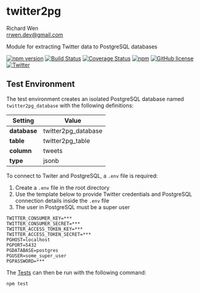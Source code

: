 # twitter2pg

Richard Wen  
rrwen.dev@gmail.com  

Module for extracting Twitter data to PostgreSQL databases

[![npm version](https://badge.fury.io/js/twitter2pg.svg)](https://badge.fury.io/js/twitter2pg)
[![Build Status](https://travis-ci.org/rrwen/rrwen/twitter2pg.svg?branch=master)](https://travis-ci.org/rrwen/twitter2pg)
[![Coverage Status](https://coveralls.io/repos/github/rrwen/twitter2pg/badge.svg?branch=master)](https://coveralls.io/github/rrwen/twitter2pg?branch=master)
[![npm](https://img.shields.io/npm/dt/twitter2pg.svg)](https://www.npmjs.com/package/twitter2pg)
[![GitHub license](https://img.shields.io/github/license/rrwen/twitter2pg.svg)](https://github.com/rrwen/twitter2pg/blob/master/LICENSE)
[![Twitter](https://img.shields.io/twitter/url/https/github.com/rrwen/twitter2pg.svg?style=social)](https://twitter.com/intent/tweet?text=Module%20for%20extracting%20Twitter%20data%20to%20PostgreSQL%20databases:%20https%3A%2F%2Fgithub.com%2Frrwen%2Ftwitter2pg%20%23nodejs%20%23npm)

## Test Environment

The test environment creates an isolated PostgreSQL database named `twitter2pg_database` with the following definitions:

Setting | Value
--- | ---
**database** | twitter2pg_database
**table** | twitter2pg_table
**column** | tweets
**type** | jsonb

To connect to Twiter and PostgreSQL, a `.env` file is required:

1. Create a `.env` file in the root directory
2. Use the template below to provide Twitter credentials and PostgreSQL connection details inside the `.env` file
3. The user in PostgreSQL must be a super user

```
TWITTER_CONSUMER_KEY=***
TWITTER_CONSUMER_SECRET=***
TWITTER_ACCESS_TOKEN_KEY=***
TWITTER_ACCESS_TOKEN_SECRET=***
PGHOST=localhost
PGPORT=5432
PGDATABASE=postgres
PGUSER=some_super_user
PGPASSWORD=***
```

The [Tests](../README.md#tests) can then be run with the following command:

```
npm test
```
